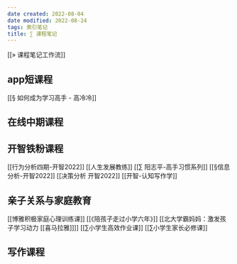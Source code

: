 ```yaml
---
date created: 2022-08-04
date modified: 2022-08-24
tags: 索引笔记
title: ∑ 课程笔记
---
```


[[» 课程笔记工作流]]



## app短课程

[[§ 如何成为学习高手 - 高冷冷]]



## 在线中期课程


## 开智铁粉课程

[[行为分析四期-开智2022]]
[[人生发展教练]]
[[∑ 阳志平-高手习惯系列]]
[[§信息分析-开智2022]]
[[决策分析 开智2022]]
[[开智-认知写作学]]


## 亲子关系与家庭教育

[[博雅积极家庭心理训练课]]
[[《陪孩子走过小学六年》]] [[北大学霸妈妈：激发孩子学习动力 [[喜马拉雅]]]]
[[∑小学生高效作业课]]
[[∑小学生家长必修课]]


## 写作课程
